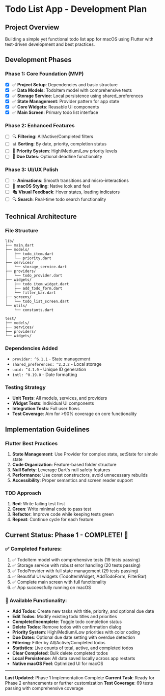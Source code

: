 # Todo List App - Development Plan

## Project Overview
Building a simple yet functional todo list app for macOS using Flutter with test-driven development and best practices.

## Development Phases

### Phase 1: Core Foundation (MVP)
- [x] ✅ **Project Setup**: Dependencies and basic structure
- [x] ✅ **Data Models**: TodoItem model with comprehensive tests
- [x] ✅ **Storage Service**: Local persistence using shared_preferences
- [x] ✅ **State Management**: Provider pattern for app state
- [x] ✅ **Core Widgets**: Reusable UI components
- [x] ✅ **Main Screen**: Primary todo list interface

### Phase 2: Enhanced Features
- [ ] 🔍 **Filtering**: All/Active/Completed filters
- [ ] 📊 **Sorting**: By date, priority, completion status
- [ ] 🎨 **Priority System**: High/Medium/Low priority levels
- [ ] 📅 **Due Dates**: Optional deadline functionality

### Phase 3: UI/UX Polish
- [ ] ✨ **Animations**: Smooth transitions and micro-interactions
- [ ] 🍎 **macOS Styling**: Native look and feel
- [ ] 🎭 **Visual Feedback**: Hover states, loading indicators
- [ ] 🔍 **Search**: Real-time todo search functionality

## Technical Architecture

### File Structure
```
lib/
├── main.dart
├── models/
│   ├── todo_item.dart
│   └── priority.dart
├── services/
│   └── storage_service.dart
├── providers/
│   └── todo_provider.dart
├── widgets/
│   ├── todo_item_widget.dart
│   ├── add_todo_form.dart
│   └── filter_bar.dart
├── screens/
│   └── todo_list_screen.dart
└── utils/
    └── constants.dart

test/
├── models/
├── services/
├── providers/
└── widgets/
```

### Dependencies Added
- `provider: ^6.1.1` - State management
- `shared_preferences: ^2.2.2` - Local storage
- `uuid: ^4.1.0` - Unique ID generation
- `intl: ^0.19.0` - Date formatting

### Testing Strategy
- **Unit Tests**: All models, services, and providers
- **Widget Tests**: Individual UI components
- **Integration Tests**: Full user flows
- **Test Coverage**: Aim for >90% coverage on core functionality

## Implementation Guidelines

### Flutter Best Practices
1. **State Management**: Use Provider for complex state, setState for simple state
2. **Code Organization**: Feature-based folder structure
3. **Null Safety**: Leverage Dart's null safety features
4. **Performance**: Use const constructors, avoid unnecessary rebuilds
5. **Accessibility**: Proper semantics and screen reader support

### TDD Approach
1. **Red**: Write failing test first
2. **Green**: Write minimal code to pass test
3. **Refactor**: Improve code while keeping tests green
4. **Repeat**: Continue cycle for each feature

## Current Status: Phase 1 - COMPLETE! 🎉

### ✅ Completed Features:
1. ✅ TodoItem model with comprehensive tests (19 tests passing)
2. ✅ Storage service with robust error handling (20 tests passing)  
3. ✅ TodoProvider with full state management (29 tests passing)
4. ✅ Beautiful UI widgets (TodoItemWidget, AddTodoForm, FilterBar)
5. ✅ Complete main screen with full functionality
6. ✅ App successfully running on macOS

### 🚀 Available Functionality:
- **Add Todos**: Create new tasks with title, priority, and optional due date
- **Edit Todos**: Modify existing todo titles and priorities
- **Complete/Incomplete**: Toggle todo completion status
- **Delete Todos**: Remove todos with confirmation dialog
- **Priority System**: High/Medium/Low priorities with color coding
- **Due Dates**: Optional due date setting with overdue detection
- **Filtering**: Filter by All/Active/Completed todos
- **Statistics**: Live counts of total, active, and completed todos
- **Clear Completed**: Bulk delete completed todos
- **Local Persistence**: All data saved locally across app restarts
- **Native macOS Feel**: Optimized UI for macOS

---

**Last Updated**: Phase 1 Implementation Complete
**Current Task**: Ready for Phase 2 enhancements or further customization
**Test Coverage**: 69 tests passing with comprehensive coverage 